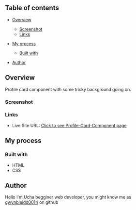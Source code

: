 ## Table of contents

- [Overview](#overview)
  - [Screenshot](#screenshot)
  - [Links](#links)
- [My process](#my-process)

  - [Built with](#built-with)

- [Author](#author)

## Overview

Profile card component with some tricky background going on.

### Screenshot

### Links

- Live Site URL: [Click to see Profile-Card-Component page](https://gwynbleidd0014.github.io/profile-card-component/)

## My process

### Built with

- HTML
- CSS

## Author

Hello I'm Ucha begginer web developer, you might know me as [gwynbleidd0014]() on github
